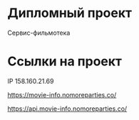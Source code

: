 # Дипломный проект

Сервис-фильмотека

# Ссылки на проект

IP 158.160.21.69

https://movie-info.nomoreparties.co/

https://api.movie-info.nomoreparties.co/

